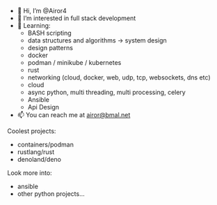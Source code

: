 - 👋 Hi, I’m @Airor4
- 👀 I’m interested in full stack development
- 🌱 Learning:
  - BASH scripting
  - data structures and algorithms -> system design
  - design patterns
  - docker
  - podman / minikube / kubernetes
  - rust
  - networking (cloud, docker, web, udp, tcp, websockets, dns etc)
  - cloud
  - async python, multi threading, multi processing, celery
  - Ansible
  - Api Design
- 📫 You can reach me at airor@bmal.net

Coolest projects:
- containers/podman
- rustlang/rust
- denoland/deno

Look more into:
- ansible
- other python projects...
